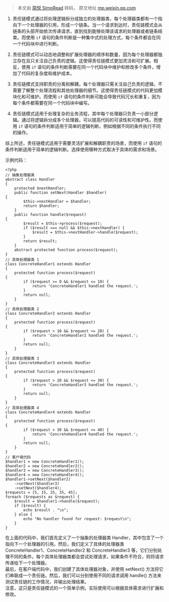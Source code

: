 > 本文由 [简悦 SimpRead](http://ksria.com/simpread/) 转码， 原文地址 [mp.weixin.qq.com](https://mp.weixin.qq.com/s/U9rQrddaFBzXmJ6AEUOT-w)

1. 责任链模式通过将处理逻辑拆分成独立的处理器类，每个处理器类都有一个指向下一个处理器的引用，形成一个链条。当一个请求到达时，责任链模式会从链条的头部开始依次传递请求，直到找到能够处理该请求的处理器或者链条结束。而使用 `if` 语句的条件判断是一种集中式的处理方式，每个条件都会在同一个代码块中进行判断。

2. 责任链模式可以动态地调整和扩展处理器的顺序和数量，因为每个处理器都独立存在且只关注自己负责的逻辑。这使得责任链模式更加灵活和可扩展。相反，使用 `if` 语句的条件判断需要在同一个代码块中维护和修改多个条件，增加了代码的复杂度和维护成本。

3. 责任链模式支持职责的分离和解耦，每个处理器只需关注自己负责的逻辑，不需要了解整个处理流程和其他处理器的细节。这使得责任链模式的代码更加模块化和可维护。而使用 `if` 语句的条件判断可能会导致代码冗长和重复，因为每个条件都需要在同一个代码块中编写。

4. 责任链模式适用于处理复杂的业务流程，其中每个处理器只负责一小部分逻辑。通过将逻辑拆分成多个处理器，可以提高代码的可读性和可维护性。而使用 `if` 语句的条件判断适用于简单的逻辑判断，例如根据不同的条件执行不同的操作。

综上所述，责任链模式适用于需要灵活扩展和解耦职责的场景，而使用 `if` 语句的条件判断适用于简单的逻辑判断。选择使用哪种方式取决于具体的需求和场景。

示例代码：

```
<?php
// 抽象处理器类
abstract class Handler
{
    protected $nextHandler;
    public function setNext(Handler $handler)
{
        $this->nextHandler = $handler;
        return $handler;
    }
    public function handle($request)
{
        $result = $this->process($request);
        if ($result === null && $this->nextHandler) {
            $result = $this->nextHandler->handle($request);
        }
        return $result;
    }
    abstract protected function process($request);
}
// 具体处理器类 1
class ConcreteHandler1 extends Handler
{
    protected function process($request)
{
        if ($request >= 0 && $request <= 10) {
            return 'ConcreteHandler1 handled the request.';
        }
        return null;
    }
}
// 具体处理器类 2
class ConcreteHandler2 extends Handler
{
    protected function process($request)
{
        if ($request > 10 && $request <= 20) {
            return 'ConcreteHandler2 handled the request.';
        }
        return null;
    }
}
// 具体处理器类 3
class ConcreteHandler3 extends Handler
{
    protected function process($request)
{
        if ($request > 20 && $request <= 30) {
            return 'ConcreteHandler3 handled the request.';
        }
        return null;
    }
}
// 具体处理器类 4
class ConcreteHandler4 extends Handler
{
    protected function process($request)
{
        if ($request > 30 && $request <= 40) {
            return 'ConcreteHandler4 handled the request.';
        }
        return null;
    }
}
// 客户端代码
$handler1 = new ConcreteHandler1();
$handler2 = new ConcreteHandler2();
$handler3 = new ConcreteHandler3();
$handler4 = new ConcreteHandler4();
$handler1->setNext($handler2)
    ->setNext($handler3)
    ->setNext($handler4);
$requests = [5, 15, 25, 35, 45];
foreach ($requests as $request) {
    $result = $handler1->handle($request);
    if ($result) {
        echo $result . "\n";
    } else {
        echo "No handler found for request: $request\n";
    }
}

```

在上面的代码中，我们首先定义了一个抽象的处理器类 Handler，其中包含了一个指向下一个处理器的引用。然后，我们定义了具体的处理器类 ConcreteHandler1、ConcreteHandler2 和 ConcreteHandler3 等，它们分别处理不同的条件。每个具体处理器类都会尝试处理请求，如果条件不符合，则将请求传递给下一个处理器。  
最后，在客户端代码中，我们创建了具体处理器对象，并使用 setNext() 方法将它们串联成一个责任链。然后，我们可以分别使用不同的请求调用 handle() 方法来测试责任链的工作情况，并输出处理结果。  
注意，这只是责任链模式的一个简单示例，实际使用可以根据具体需求进行扩展和修改。